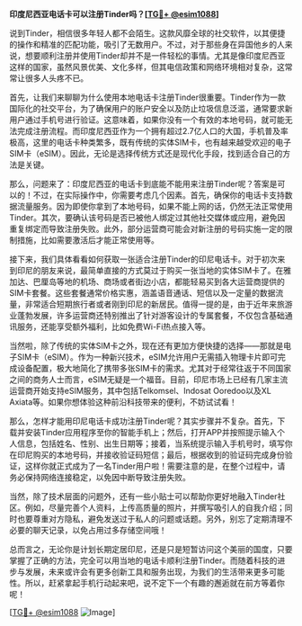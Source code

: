 **印度尼西亚电话卡可以注册Tinder吗？[[TG💪+ @esim1088](https://t.me/s/esim1088)]**

说到Tinder，相信很多年轻人都不会陌生。这款风靡全球的社交软件，以其便捷的操作和精准的匹配功能，吸引了无数用户。不过，对于那些身在异国他乡的人来说，想要顺利注册并使用Tinder却并不是一件轻松的事情。尤其是像印度尼西亚这样的国家，虽然风景优美、文化多样，但其电信政策和网络环境相对复杂，这常常让很多人头疼不已。

首先，让我们来聊聊为什么使用本地电话卡注册Tinder很重要。Tinder作为一款国际化的社交平台，为了确保用户的账户安全以及防止垃圾信息泛滥，通常要求新用户通过手机号进行验证。这意味着，如果你没有一个有效的本地号码，就可能无法完成注册流程。而印度尼西亚作为一个拥有超过2.7亿人口的大国，手机普及率极高，这里的电话卡种类繁多，既有传统的实体SIM卡，也有越来越受欢迎的电子SIM卡（eSIM）。因此，无论是选择传统方式还是现代化手段，找到适合自己的方法是关键。

那么，问题来了：印度尼西亚的电话卡到底能不能用来注册Tinder呢？答案是可以的！不过，在实际操作中，你需要考虑几个因素。首先，确保你的电话卡支持数据流量服务。因为即使你拿到了本地号码，如果不能上网的话，仍然无法正常使用Tinder。其次，要确认该号码是否已被他人绑定过其他社交媒体或应用，避免因重复绑定而导致注册失败。此外，部分运营商可能会对新注册的号码实施一定的限制措施，比如需要激活后才能正常使用等。

接下来，我们具体看看如何获取一张适合注册Tinder的印尼电话卡。对于初次来到印尼的朋友来说，最简单直接的方式莫过于购买一张当地的实体SIM卡了。在雅加达、巴厘岛等地的机场、商场或者街边小店，都能轻易买到各大运营商提供的SIM卡套餐。这些套餐通常价格实惠，涵盖语音通话、短信以及一定量的数据流量，非常适合短期旅行者或者刚到印尼的新居民。值得一提的是，由于近年来旅游业蓬勃发展，许多运营商还特别推出了针对游客设计的专属套餐，不仅包含基础通讯服务，还能享受额外福利，比如免费Wi-Fi热点接入等。

当然啦，除了传统的实体SIM卡之外，现在还有更加方便快捷的选择——那就是电子SIM卡（eSIM）。作为一种新兴技术，eSIM允许用户无需插入物理卡片即可完成设备配置，极大地简化了携带多张SIM卡的需求。尤其对于经常往返于不同国家之间的商务人士而言，eSIM无疑是一个福音。目前，印尼市场上已经有几家主流运营商开始支持eSIM服务，其中包括Telkomsel、Indosat Ooredoo以及XL Axiata等。如果你想体验这种前沿科技带来的便利，不妨试试看！

那么，怎样才能用印尼电话卡成功注册Tinder呢？其实步骤并不复杂。首先，下载并安装Tinder应用程序至你的智能手机上；然后，打开APP并按照提示输入个人信息，包括姓名、性别、出生日期等；接着，当系统提示输入手机号时，填写你在印尼购买的本地号码，并接收验证码短信；最后，根据收到的验证码完成身份验证，这样你就正式成为了一名Tinder用户啦！需要注意的是，在整个过程中，请务必保持网络连接稳定，以免因中断导致注册失败。

当然，除了技术层面的问题外，还有一些小贴士可以帮助你更好地融入Tinder社区。例如，尽量完善个人资料，上传高质量的照片，并撰写吸引人的自我介绍；同时也要尊重对方隐私，避免发送过于私人的问题或话题。另外，别忘了定期清理不必要的聊天记录，以免占用过多存储空间哦！

总而言之，无论你是计划长期定居印尼，还是只是短暂访问这个美丽的国度，只要掌握了正确的方法，完全可以用当地的电话卡顺利注册Tinder。而随着科技的进步与发展，未来或许会有更多创新工具和服务出现，为我们的生活带来更多可能性。所以，赶紧拿起手机行动起来吧，说不定下一个有趣的邂逅就在前方等着你呢！

[[TG💪+ @esim1088](https://t.me/s/esim1088) ![Image](https://i.postimg.cc/4NQfJmqS/Snipaste-2025-05-13-00-14-12.png)]